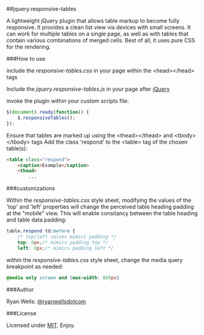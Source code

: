 ##jquery.responsive-tables

A lightweight jQuery plugin  that allows table markup to become fully responsive. It provides a clean list  view via devices with small screens. It can work for multiple tables on a  single page, as well as with tables that contain various combinations of merged  cells. Best of all, it uses pure CSS for the rendering. 

###How to use

include the <em>responsive-tables.css</em> in your page within the &lt;head&gt;&lt;/head&gt; tags

Include the <em>jquery.responsive-tables.js</em> in your page after <a href="http://jquery.com/download/" target="_blank">jQuery</a>

invoke the plugin within your custom scripts file: 
```javascript
$(document).ready(function() {
    $.responsiveTables();    
});    
```
Ensure that tables are marked up using the &lt;thead&gt;&lt;/thead&gt; and &lt;tbody&gt;&lt;/tbody&gt; tags
Add the class 'respond' to the &lt;table&gt; tag of the chosen table(s):
```html
<table class="respond">
    <caption>Example</caption>
    <thead>
        ...
```
###customizations 

Within the <em>responsive-tables.css</em> style sheet, modifying the values of the 'top' and 'left' properties will change the perceived table heading padding at the &quot;mobile&quot; view. This will enable consitancy between the table heading and table data padding:
```css
table.respond td:before { 
    /* top/left values mimics padding */
    top: 8px;/* mimics padding top */
    left: 6px;/* mimics padding left */
```

within the <em>responsive-tables.css</em> style sheet, change the media query breakpoint as needed:
```css
@media only screen and (max-width: 800px) 
```

###Author

Ryan Wells: [@ryanwellsdotcom][twitter]

###License

Licensed under [MIT][mit]. Enjoy.

[twitter]: https://twitter.com/ryanwellsdotcom
[mit]: http://www.opensource.org/licenses/mit-license.php
[jquery]: http://jquery.com/
